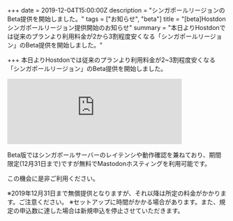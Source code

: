 +++
date = 2019-12-04T15:00:00Z
description = "シンガポールリージョンのBeta提供を開始しました。"
tags = ["お知らせ", "beta"]
title = "[beta]Hostdon シンガポールリージョン提供開始のお知らせ"
summary = "本日よりHostdonでは従来のプランより利用料金が2から3割程度安くなる「シンガポールリージョン」のBeta提供を開始しました。"

+++
本日よりHostdonでは従来のプランより利用料金が2\~3割程度安くなる「シンガポールリージョン」のBeta提供を開始しました。

<iframe src="https://mstdn.hostdon.jp/@hostdon/103252762717297169/embed" class="mastodon-embed" style="max-width: 100%; border: 0" width="400" allowfullscreen="allowfullscreen"></iframe><script src="https://mstdn.hostdon.jp/embed.js" async="async"></script>

Beta版ではシンガポールサーバーのレイテンシや動作確認を兼ねており、期間限定(12月31日まで)ですが無料でMastodonホスティングを利用可能です。

この機会に是非ご利用ください。

※2019年12月31日まで無償提供となりますが、それ以降は所定の料金がかかります。ご注意ください。
※セットアップに時間がかかる場合があります。また、規定の申込数に達した場合は新規申込を停止させていただきます。